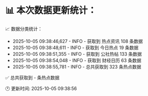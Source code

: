 📊 本次数据更新统计：
==========================

📈 数据分类统计：
- 2025-10-05 09:38:46,627 - INFO - 获取到 热点资讯 108 条数据
- 2025-10-05 09:38:48,611 - INFO - 获取到 今日热点 19 条数据
- 2025-10-05 09:38:51,355 - INFO - 获取到 公社热帖 133 条数据
- 2025-10-05 09:38:54,048 - INFO - 获取到 财经日历 63 条数据
- 2025-10-05 09:38:55,781 - INFO - 总共获取到 323 条热点数据

✅ 总共获取到 - 条热点数据

🕐 更新时间: 2025-10-05 09:38:56
